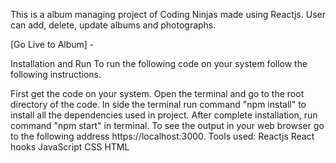 This is a album managing project of Coding Ninjas made using Reactjs. User can add, delete, update albums and photographs.

[Go Live to Album] - 


Installation and Run
To run the following code on your system follow the following instructions.

First get the code on your system.
Open the terminal and go to the root directory of the code.
In side the terminal run command "npm install" to install all the dependencies used in project.
After complete installation, run command "npm start" in terminal.
To see the output in your web browser go to the following address https://localhost:3000.
Tools used:
Reactjs
React hooks
JavaScript
CSS
HTML
